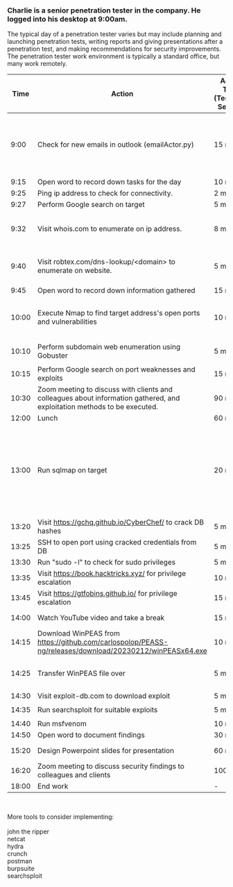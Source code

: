 ### Charlie is a senior penetration tester in the company. He logged into his desktop at 9:00am.

The typical day of a penetration tester varies but may include planning and launching penetration tests, writing reports and giving presentations after a penetration test, and making recommendations for security improvements. The penetration tester work environment is typically a standard office, but many work remotely.

| Time | Action | Action Time (TestCase Setting) | Current Progress | Remarks |
| ----- | ------ | ------------------------------- | ----------------- | ------- |
| 9:00 | Check for new emails in outlook (emailActor.py) | 15 min | Done | Review emails to obtain project details and deadlines from clients. <br><br>Obtained: target URL/IP address, user credentials.
| 9:15 | Open word to record down tasks for the day | 10 min | Done | funcActor.py |
| 9:25 | Ping ip address to check for connectivity. | 2 min | Done | pingActor.py |
| 9:27 | Perform Google search on target | 5 min | Done | webDownload.py |
| 9:32 | Visit whois.com to enumerate on ip address. | 8 min | Done | functionActors.py<br>Visit website with browser via browserActor class. |
| 9:40 | Visit robtex.com/dns-lookup/\<domain> to enumerate on website. | 5 min | Done | functionActors.py<br>Visit website with browser via browserActor class. |
| 9:45 | Open word to record down information gathered | 15 min | Done | funcActor.py |
| 10:00 | Execute Nmap to find target address's open ports and vulnerabilities<br> | 10 min | Done | Can use (python-nmap lib) or nmap pre-installed. <br> `nmap -sC -sV \<ip-address>`
| 10:10 | Perform subdomain web enumeration using Gobuster | 5 min | Done | Execute: <br>`gobuster -u \<target-url> -w \`<wordlist> |
| 10:15 | Perform Google search on port weaknesses and exploits | 15 min | Done | webDownload.py |
| 10:30 | Zoom meeting to discuss with clients and colleagues about information gathered, and exploitation methods to be executed. | 90 min | Done | zoomActor.py | 
| 12:00 | Lunch | 60 min | Done | - |
| 13:00 | Run sqlmap on target | 20 min | Done | funcActor.py or os.system()<br><br>`sqlmap -u "target address url" --cookie="" --schema --bath`<br><br>`sqlmap -u "target address url" --cookie="" --columns -T users --bath` |
| 13:20 | Visit https://gchq.github.io/CyberChef/ to crack DB hashes | 5 min | Done | funcActor.py <br>Create webActor object |
| 13:25 | SSH to open port using cracked credentials from DB | 5 min | Done | SSHconnector<br>`ssh \<username>@ip`|
| 13:30 | Run "sudo -l" to check for sudo privileges | 5 min | Done | os.system() |
| 13:35 | Visit https://book.hacktricks.xyz/ for privilege escalation | 10 min | Done | funcActor.py <br>Create webActor object |
| 13:45 | Visit https://gtfobins.github.io/ for privilege escalation | 15 min | Done | funcActor.py <br>Create webActor object |
| 14:00 | Watch YouTube video and take a break | 15 min | Done | funcActor.py<br> Create webActor object |
| 14:15 | Download WinPEAS from https://github.com/carlospolop/PEASS-ng/releases/download/20230212/winPEASx64.exe | 10 min | Done | webDownload.py |
| 14:25 | Transfer WinPEAS file over | 5 min | Done | `os.system("python -m SimpleHTTPServer 80")`<br><br>Note: On target run wget |
| 14:30 | Visit exploit-db.com to download exploit | 5 min | Done | webDownload.py |
| 14:35 | Run searchsploit for suitable exploits | 5 min | Done | `os.system("searchsploit ___")` |
| 14:40 | Run msfvenom | 10 min | Done | `os.system("msfvenom")` |
| 14:50 | Open word to document findings | 30 min | Done | funcActor.py |
| 15:20 | Design Powerpoint slides for presentation | 60 min | Done | funcActor.py -> msPPTedit |
| 16:20 | Zoom meeting to discuss security findings to colleagues and clients | 100 min | Done | zoomActor.py |
| 18:00 | End work | - | Done | Nil | 

<br>  

More tools to consider implementing:  
<br>
john the ripper  
netcat  
hydra  
crunch  
postman  
burpsuite  
searchsploit  
